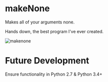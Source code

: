 # makeNone
Makes all of your arguments none.

Hands down, the best program I've ever created.

![makenone](https://cloud.githubusercontent.com/assets/6023519/24383870/cd1dcf6c-132d-11e7-926d-35c5015182df.jpeg)

# Future Development
Ensure functionality in Python 2.7 & Python 3.4+
